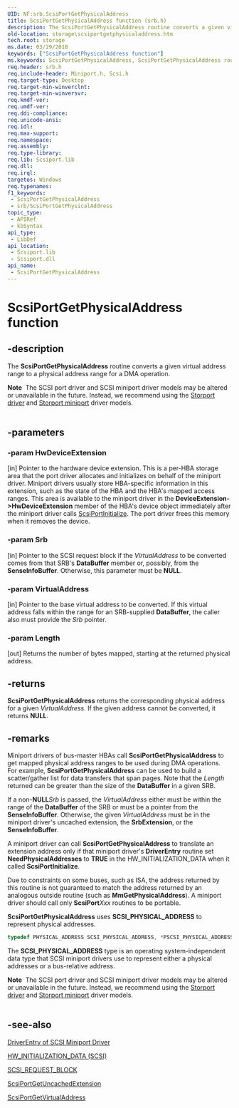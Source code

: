 ```yaml
---
UID: NF:srb.ScsiPortGetPhysicalAddress
title: ScsiPortGetPhysicalAddress function (srb.h)
description: The ScsiPortGetPhysicalAddress routine converts a given virtual address range to a physical address range for a DMA operation.Note  The SCSI port driver and SCSI miniport driver models may be altered or unavailable in the future.
old-location: storage\scsiportgetphysicaladdress.htm
tech.root: storage
ms.date: 03/29/2018
keywords: ["ScsiPortGetPhysicalAddress function"]
ms.keywords: ScsiPortGetPhysicalAddress, ScsiPortGetPhysicalAddress routine [Storage Devices], scsiprt_946bea8c-eb6d-4614-9dc0-004ee2501457.xml, srb/ScsiPortGetPhysicalAddress, storage.scsiportgetphysicaladdress
req.header: srb.h
req.include-header: Miniport.h, Scsi.h
req.target-type: Desktop
req.target-min-winverclnt: 
req.target-min-winversvr: 
req.kmdf-ver: 
req.umdf-ver: 
req.ddi-compliance: 
req.unicode-ansi: 
req.idl: 
req.max-support: 
req.namespace: 
req.assembly: 
req.type-library: 
req.lib: Scsiport.lib
req.dll: 
req.irql: 
targetos: Windows
req.typenames: 
f1_keywords:
 - ScsiPortGetPhysicalAddress
 - srb/ScsiPortGetPhysicalAddress
topic_type:
 - APIRef
 - kbSyntax
api_type:
 - LibDef
api_location:
 - Scsiport.lib
 - Scsiport.dll
api_name:
 - ScsiPortGetPhysicalAddress
---
```


# ScsiPortGetPhysicalAddress function


## -description

The <b>ScsiPortGetPhysicalAddress</b> routine converts a given virtual address range to a physical address range for a DMA operation.
<div class="alert"><b>Note</b>  The SCSI port driver and SCSI miniport driver models may be altered or unavailable in the future. Instead, we recommend using the <a href="/windows-hardware/drivers/storage/storport-driver">Storport driver</a> and <a href="/windows-hardware/drivers/storage/storport-miniport-drivers">Storport miniport</a> driver models.</div><div> </div>

## -parameters

### -param HwDeviceExtension 

[in]
Pointer to the hardware device extension. This is a per-HBA storage area that the port driver allocates and initializes on behalf of the miniport driver. Miniport drivers usually store HBA-specific information in this extension, such as the state of the HBA and the HBA's mapped access ranges. This area is available to the miniport driver in the <b>DeviceExtension->HwDeviceExtension</b> member of the HBA's device object immediately after the miniport driver calls <a href="/windows-hardware/drivers/ddi/srb/nf-srb-scsiportinitialize">ScsiPortInitialize</a>. The port driver frees this memory when it removes the device.

### -param Srb 

[in]
Pointer to the SCSI request block if the <i>VirtualAddress</i> to be converted comes from that SRB's <b>DataBuffer</b> member or, possibly, from the <b>SenseInfoBuffer</b>. Otherwise, this parameter must be <b>NULL</b>.

### -param VirtualAddress 

[in]
Pointer to the base virtual address to be converted. If this virtual address falls within the range for an SRB-supplied <b>DataBuffer</b>, the caller also must provide the <i>Srb</i> pointer.

### -param Length 

[out]
Returns the number of bytes mapped, starting at the returned physical address.

## -returns

<b>ScsiPortGetPhysicalAddress</b> returns the corresponding physical address for a given <i>VirtualAddress</i>. If the given address cannot be converted, it returns <b>NULL</b>.

## -remarks

Miniport drivers of bus-master HBAs call <b>ScsiPortGetPhysicalAddress</b> to get mapped physical address ranges to be used during DMA operations. For example, <b>ScsiPortGetPhysicalAddress</b> can be used to build a scatter/gather list for data transfers that span pages. Note that the <i>Length</i> returned can be greater than the size of the <b>DataBuffer</b> in a given SRB.

If a non-<b>NULL</b><i>Srb</i> is passed, the <i>VirtualAddress</i> either must be within the range of the <b>DataBuffer</b> of the SRB or must be a pointer from the <b>SenseInfoBuffer</b>. Otherwise, the given <i>VirtualAddress</i> must be in the miniport driver's uncached extension, the <b>SrbExtension</b>, or the<b> SenseInfoBuffer</b>.

A miniport driver can call <b>ScsiPortGetPhysicalAddress</b> to translate an extension address only if that miniport driver's <b>DriverEntry</b> routine set <b>NeedPhysicalAddresses</b> to <b>TRUE</b> in the HW_INITIALIZATION_DATA when it called <b>ScsiPortInitialize</b>.

Due to constraints on some buses, such as ISA, the address returned by this routine is not guaranteed to match the address returned by an analogous outside routine (such as <b>MmGetPhysicalAddress</b>). A miniport driver should call only <b>ScsiPort</b><i>Xxx</i> routines to be portable.

<b>ScsiPortGetPhysicalAddress</b> uses <b>SCSI_PHYSICAL_ADDRESS</b> to represent physical addresses.


```cpp
typedef PHYSICAL_ADDRESS SCSI_PHYSICAL_ADDRESS, *PSCSI_PHYSICAL_ADDRESS;

```

The <b>SCSI_PHYSICAL_ADDRESS</b> type is an operating system-independent data type that SCSI miniport drivers use to represent either a physical addresses or a bus-relative address. 

<div class="alert"><b>Note</b>  The SCSI port driver and SCSI miniport driver models may be altered or unavailable in the future. Instead, we recommend using the <a href="/windows-hardware/drivers/storage/storport-driver">Storport driver</a> and <a href="/windows-hardware/drivers/storage/storport-miniport-drivers">Storport miniport</a> driver models.</div>
<div> </div>

## -see-also

<a href="/windows-hardware/drivers/ddi/index">DriverEntry of SCSI Miniport Driver</a>



<a href="/windows-hardware/drivers/ddi/srb/ns-srb-_hw_initialization_data">HW_INITIALIZATION_DATA (SCSI)</a>



<a href="/windows-hardware/drivers/ddi/srb/ns-srb-_scsi_request_block">SCSI_REQUEST_BLOCK</a>



<a href="/windows-hardware/drivers/ddi/srb/nf-srb-scsiportgetuncachedextension">ScsiPortGetUncachedExtension</a>



<a href="/windows-hardware/drivers/ddi/srb/nf-srb-scsiportgetvirtualaddress">ScsiPortGetVirtualAddress</a>

